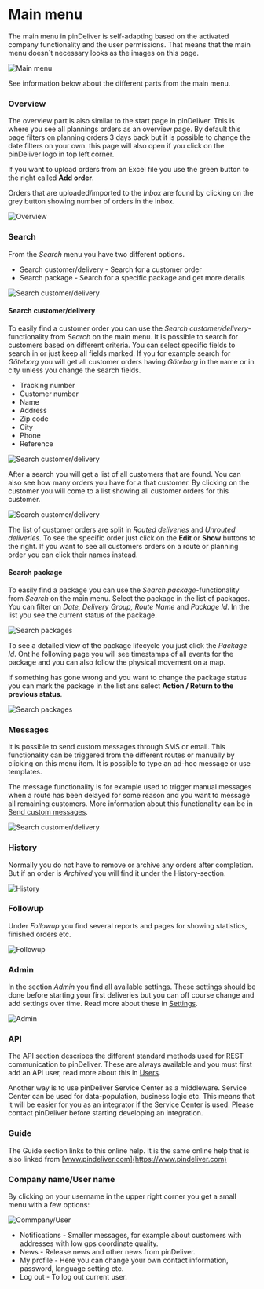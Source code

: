 # Main menu

The main menu in pinDeliver is self-adapting based on the activated company functionality and the user permissions. That means that the main menu doesn´t necessary looks as the images on this page.

![Main menu](/images/main_menu.png)

See information below about the different parts from the main menu.

### Overview
The overview part is also similar to the start page in pinDeliver. This is where you see all plannings orders as an overview page. By default this page filters on planning orders 3 days back but it is possible to change the date filters on your own. this page will also open if you click on the pinDeliver logo in top left corner.

If you want to upload orders from an Excel file you use the green button to the right called **Add order**.

Orders that are uploaded/imported to the *Inbox* are found by clicking on the grey button showing number of orders in the inbox.

![Overview](/images/main_menu_overview.png)

### Search
From the *Search* menu you have two different options.

* Search customer/delivery - Search for a customer order
* Search package - Search for a specific package and get more details

![Search customer/delivery](/images/main_menu_search_customer_delivery0.png)

#### Search customer/delivery
To easily find a customer order you can use the *Search customer/delivery*-functionality from *Search* on the main menu. It is possible to search for customers based on different criteria. You can select specific fields to search in or just keep all fields marked. If you for example search for *Göteborg* you will get all customer orders having *Göteborg* in the name or in city unless you change the search fields.

* Tracking number
* Customer number
* Name
* Address
* Zip code
* City
* Phone
* Reference    

![Search customer/delivery](/images/main_menu_search_customer_delivery1.png)

After a search you will get a list of all customers that are found. You can also see how many orders you have for a that customer. By clicking on the customer you will come to a list showing all customer orders for this customer.

![Search customer/delivery](/images/main_menu_search_customer_delivery2.png)

The list of customer orders are split in *Routed deliveries* and *Unrouted deliveries*. To see the specific order just click on the **Edit** or **Show** buttons to the right. If you want to see all customers orders on a route or planning order you can click their names instead.

#### Search package
To easily find a package you can use the *Search package*-functionality from *Search* on the main menu. Select the package in the list of packages. You can filter on *Date, Delivery Group, Route Name* and *Package Id*. In the list you see the current status of the package.

![Search packages](/images/main_menu_search_package1.png)

To see a detailed view of the package lifecycle you just click the *Package Id*. Ont he following page you will see timestamps of all events for the package and you can also follow the physical movement on a map.

If something has gone wrong and you want to change the package status you can mark the package in the list ans select **Action / Return to the previous status**.

![Search packages](/images/main_menu_search_package2.png)

### Messages
It is possible to send custom messages through SMS or email. This functionality can be triggered from the different routes or manually by clicking on this menu item. It is possible to type an ad-hoc message or use templates.

The message functionality is for example used to trigger manual messages when a route has been delayed for some reason and you want to message all remaining customers.
More information about this functionality can be in [Send custom messages](send_custom_messages.md).

![Search customer/delivery](/images/main_menu_messages.png)

### History
Normally you do not have to remove or archive any orders after completion. But if an order is *Archived* you will find it under the History-section.

![History](/images/main_menu_history.png)

### Followup
Under *Followup* you find several reports and pages for showing statistics, finished orders etc.

![Followup](/images/main_menu_followup.png)

### Admin
In the section *Admin* you find all available settings. These settings should be done before starting your first deliveries but you can off course change and add settings over time. Read more about these in [Settings](settings.md).

![Admin](/images/main_menu_admin.png)

### API
The API section describes the different standard methods used for REST communication to pinDeliver. These are always available and you must first add an API user, read more about this in [Users](users.md).

Another way is to use pinDeliver Service Center as a middleware. Service Center can be used for data-population, business logic etc. This means that it will be easier for you as an integrator if the Service Center is used. Please contact pinDeliver before starting developing an integration.

### Guide
The Guide section links to this online help. It is the same online help that is also linked from [www.pindeliver.com](https://www.pindeliver.com)

### Company name/User name
By clicking on your username in the upper right corner you get a small menu with a few options:

![Commpany/User](/images/main_menu_companyname_username.png)

* Notifications - Smaller messages, for example about customers with addresses with low gps coordinate quality.
* News - Release news and other news from pinDeliver.
* My profile - Here you can change your own contact information, password, language setting etc.
* Log out - To log out current user.
